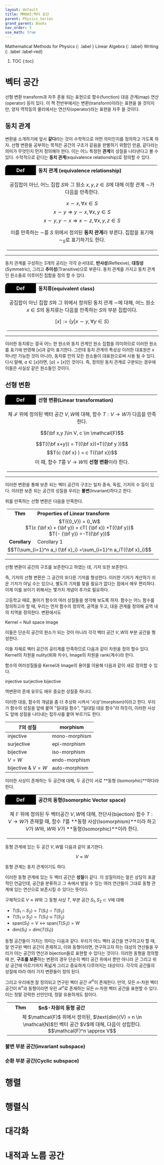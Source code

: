 ```yaml
---
layout: default
title: MM003:벡터 공간
parent: Physics_Series
grand_parent: Books
nav_order: 3
use_math: true
---
```


Mathematical Methods for Physics
{: .label }
Linear Algebra
{: .label}
Writing
{: .label .label-red}

1. TOC
{:toc}





# 벡터 공간


선형 변환  transform과 자주 혼용 되는 표현으로 함수(function) 대응 관계(map) 연산(operator) 등이 있다. 이 책 전반부에서는 변환(transform)이라는 표현을 쓸 것이지만, 양자 역학등의 물리에서는 연산자(operator)라는 표현을 자주 쓸 것이다.

## 동치 관계

변환을 소개하기에 앞서 **같다**라는 것이 수학적으로 어떤 의미인지를 정의하고 가도록 하자. 선형 변환을 공부하는 목적은 공간의 구조가 같음을 판별하기 위함인 만큼, 같다라는 의미가 무엇인지 먼저 정의해야 한다. 이는 어느 특정한 **관계**의 성질을 나타낸다고 볼 수 있다. 수학적으로 같다는 **동치 관계**(equivalence relationship)로 정의할 수 있다.

<table style="border-radius:8px;width:100%;">
<th style="text-align:center;background-color:rgb(0, 0, 0); color:white; border-top-left-radius: 10px;width:20%;">
Def</th>
<th style="text-align:left;">
동치 관계 (equivalence relationship)</th>
<tr style="text-align:center;">
<td colspan="2">

공집합이 아닌, 어느 집합 $S$와 그 원소 $x,y,z \in S$에 대해 이항 관계 $\sim$가 다음을 만족한다.

$$x \sim x, \forall x \in S$$
$$x \sim y \Rightarrow y \sim x, \forall x ,y \in S$$
$$x \sim y, y \sim x \Rightarrow x \sim z, \forall x,y,z \in S$$

이를 만족하는 $\sim$를 $S$ 위에서 정의된 <b>동치 관계</b>라 부른다. 집합을 표기해 $\sim_S$로 표기하기도 한다.
            
</td>
</tr>
</table>

---

동치 관계를 구성하는 3개의 공리는 각각 순서대로, **반사성**(Reflexive), **대칭성**(Symmetric), 그리고 **추이성**(Transitive)으로 부른다. 동치 관계를 가지고 동치 관계인 원소들로 이루어진 집합을 정의 할 수 있다. 


<table style="border-radius:8px;width:100%;">
<th style="text-align:center;background-color:rgb(0, 0, 0); color:white; border-top-left-radius: 10px;width:20%;">
Def</th>
<th style="text-align:left;">
동치류(equivalent class)</th>
<tr style="text-align:center;">
<td colspan="2">


공집합이 아닌 집합 $S$와 그 위에서 정의된 동치 관계 $\sim$에 대해, 어느 원소 $x \in S$의 동치류는 다음을 만족하는 $S$의 부분 집합이다. 

$$[x] := \{y | x \sim y, \forall y \in S \}$$
            
</td>
</tr>
</table>

---

이러한 동치류는 결국 어느 한 원소와 동치 관계인 원소 집합을 의미하므로 이러한 원소를 표기에 반영해 $[x]$과 같이 표기한다. 그런데 동치 관계의 특성상 이러한 대표원은 $x$ 하나만 가능한 것이 아니라, 동치류 안의 모든 원소들이 대표원으로써 사용 될 수 있다. 다시 말해, $a \in [x]$라면, $[a] = [x]$인 것이다. 즉, 정의된 동치 관계로 구분되는 경우에 이들은 사실상 같은 원소들인 것이다.

## 선형 변환

<table style="border-radius:8px;width:100%;">
<th style="text-align:center;background-color:rgb(0, 0, 0); color:white; border-top-left-radius: 10px;width:20%;">
Def</th>
<th style="text-align:left;">
선형 변환(Linear transformation)</th>
<tr style="text-align:center;">
<td colspan="2">

체 $\mathcal{F}$ 위에 정의된 벡터 공간 $V,W$에 대해, 함수 $T: V \rightarrow W$가 다음을 만족한다.

$${\bf x,y }\in V, c \in \mathcal{F}$$

$$T({\bf x+y}) = T({\bf x})+T({\bf y })$$
$$T(c {\bf x} ) = c T({\bf x})$$
이 때, 함수 $T$를 $V \rightarrow W$의 <b>선형 변환</b>이라 한다.
            
</td>
</tr>
</table>

---

이러한 변환을 통해 보존 되는 벡터 공간의 구조는 일차 종속, 독립, 기저의 수 등이 있다. 이러한 보존 되는 공간의 성질을 우리는 **불변**(Invariant)하다고 한다.

위를 만족하는 선형 변환은 다음을 만족한다.

<table style="border-radius:8px;width:100%;">
    <th style="text-align:center;background-color:rgb(255, 255, 255); color:black; border-top-left-radius: 10px;width:20%;">
        Thm
    </th>
    <th style="text-align:left;"> 
        Properties of Linear transform
    </th>
    <tr style="text-align:center;">
        <td colspan="2">
        $T({0_V}) = 0_W$ <br>
        $T(c {\bf x} + {\bf y}) = cT( {\bf x}) +T({\bf y})$ <br>
        $T(- {\bf y}) =-T({\bf y})$
        </td>
    </tr>
    <tr>
        <td style="text-align:center;"><b>Corollary</b></td>
        <td>Corollary 1</td>
    </tr>
<tr style="text-align:center;">
<td colspan="2">
$$T(\sum_{i=1}^n a_i {\bf x}_i) =\sum_{i=1}^n a_iT({\bf x}_i)$$
</td>
</tr>
</table>


---


선형 변환이 공간의 구조를 보존한다고 하였는 데, 기저 또한 보존한다. 

즉, 기저의 선형 변환은 그 공간의 또다른 기저를 형성한다. 이러한 기저가 계산하기 쉬운 기저가 아닐 수는 있으나, 별도의 기저를 찾을 필요가 없다는 점에서 매우 편리하다. 이제 이를 보이기 위해서는 몇가지 개념이 추가로 필요하다.

고등학교 때로, 돌아가 함수의 여러 성질들을 생각해 보도록 하자. 함수는 어느 함수를 정의하고자 할 때, 우리는 먼저 함수의 정의역, 공역을 두고, 대응 관계를 정의해 공역 내의 치역을 정의한다. 변환에서도 



Kernel = Null space
Image


이들은 단순히 공간의 원소가 되는 것이 아니라 각각 벡터 공간 $V, W$의 부분 공간을 형성한다.

이들 자체로 벡터 공간의 공리계를 만족하므로 다음과 같이 차원을 정의 할수 있다. Kernel의 차원을 nulity(퇴화 차수), Image의 차원을 rank(계수)라 한다.

함수의 여러성질들을 Kernel과 Image의 용어를 이용해 다음과 같이 새로 정의할 수 있다.

injective
surjective
bijective


역변환의 존재 유무도 매우 중요한 성질중 하나다.

이러한 대응, 함수의 개념을 좀 더 추상화 시켜서 '사상'(morphism)이라고 한다. 우리가 함수의 성질을 앞에 붙여 "일대일 함수", "일대일 대응 함수"라 하듯이, 이러한 사상도 앞에 성질을 나타내는 접두사를 붙여 부르기도 한다.
<br>

|$T$의 성질|morphism|
|--|--|
|injective|mono-morphism|
|surjective|epi-morphism|
|bijective|iso-morphism|
|$V =W$|endo-morphism|
|bijective & $V =W$|auto-morphism|

이러한 사상이 존재하는 두 공간에 대해, 두 공간이 서로 **동형 (Isomorphic)**하다라 한다.


<table style="border-radius:8px;width:100%;">
<th style="text-align:center;background-color:rgb(0, 0, 0); color:white; border-top-left-radius: 10px;width:20%;">
Def</th>
<th style="text-align:left;">
공간의 동형(Isomorphic Vector space)</th>
<tr style="text-align:center;">
<td colspan="2">

체 $\mathbb{F}$ 위에 정의된 두 벡터공간 $V, W$에 대해, 전단사(bijection) 함수 $T : V \rightarrow W$가 존재할 때,
함수 $T$를 **동형 사상(Isomorphism)**이라 하고
$V$가 $W$와, $W$와 $V$가 **동형(Isomorphic)**이라 한다.
            
</td>
</tr>
</table>


동형 관계에 있는 두 공간 $V,W$를 다음과 같이 표기한다.

$$V \approx W$$

동형 관계는 동치 관계이기도 하다.

이러한 동형 관계에 있는 두 벡터 공간은 **성질**이 같다. 이 성질이라는 말은 상당히 포괄적인 언급인데, 공간을 분류하고 그 속에서 벌일 수 있는 여러 연산들이 그대로 동형 관계에 있는 연산으로 보존시킬 수 있다는 뜻이다. 

구체적으로  $V \approx W$와 그 동형 사상 $T$, 부분 공간 $S_1 , S_2 \subset V$에 대해

 - $T(S_1 \cap S_2) =T(S_1) \cap T(S_2)$
 - $T(S_1 \cup S_2) =T(S_1) \cup T(S_2)$ 
 - $\text{span}(S_1) = V \leftrightarrow \text{span}(T(S_1)) = W$
 - $\text{dim}(S_1) =\text{dim}(T(S_1))$
 
 동형 공간들이 가지는 의미는 다음과 같다. 우리가 어느 벡터 공간을 연구하고자 할 때, 잘 연구된 벡터 공간이 존재하고, 이와 동형이라면, 연구하고자 하는 대상의 연산들을 우리가 아는 공간의 연산과 bijection들로 표현할 수 있다는 것이다. 이러한 동형을 정의할 때 쓴, **구조를 보존**하는 변환의 경우 단순히 벡터 공간 위에서 뿐만 아니라 군 그리고 위상 공간에 이르기까지 폭넓게 그리고 중요하게 다루어지는 대상이다. 각각의 공간들의 성질에 따라 여러 가지 변환들이 정의 된다.
 
 그리고 우리에겐 잘 정의되고 연구된 벡터 공간 $\mathcal{R}^n$이 존재한다. 만약, 모든 $n$-차원 벡터 공간이  $\mathbb{R}^n$과 동형이라면 우린  $\mathcal{R}^n$로 존재하는 모든 $n$-차원 벡터 공간을 표현할 수 있다. 이는 정말 강력한 선언인데, 정말 유용하게도 참이다.
 

<table style="border-radius:8px;width:100%;">
<th style="text-align:center;background-color:rgb(255, 255, 255); color:black; border-top-left-radius: 10px;width:20%;">
    Thm
</th>
<th style="text-align:left;"> 
    $n$-차원의 동형 공간
</th>
<tr style="text-align:center;"><td colspan="2">체 $\mathcal{F}$ 위에서 정의된, $\text{dim}(V) = n \in \mathcal{N}$인 벡터 공간 $V$에 대해, 다음이 성립한다.
$$\mathcal{F}^n \approx V$$
</td></tr>
</table>


 ### 불변 부분 공간(invariant subspace)
 
 ###  순환 부분 공간(Cyclic subspace)
 


# 행렬


# 행렬식


# 대각화


# 내적과 노름 공간
